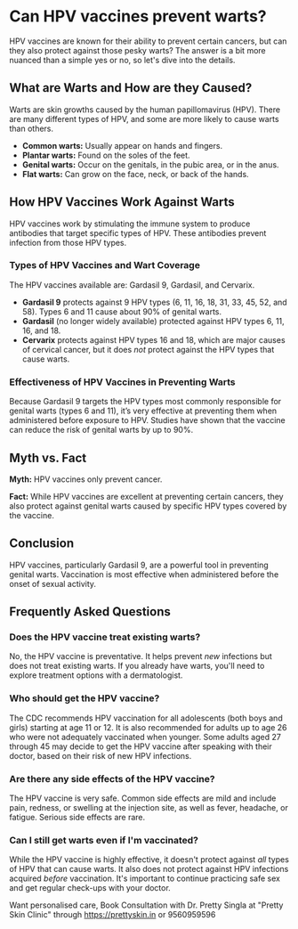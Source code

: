 # Can HPV vaccines prevent warts?

HPV vaccines are known for their ability to prevent certain cancers, but can they also protect against those pesky warts? The answer is a bit more nuanced than a simple yes or no, so let's dive into the details.

## What are Warts and How are they Caused?

Warts are skin growths caused by the human papillomavirus (HPV). There are many different types of HPV, and some are more likely to cause warts than others.

*   **Common warts:** Usually appear on hands and fingers.
*   **Plantar warts:** Found on the soles of the feet.
*   **Genital warts:** Occur on the genitals, in the pubic area, or in the anus.
*   **Flat warts:** Can grow on the face, neck, or back of the hands.

## How HPV Vaccines Work Against Warts

HPV vaccines work by stimulating the immune system to produce antibodies that target specific types of HPV. These antibodies prevent infection from those HPV types.

### Types of HPV Vaccines and Wart Coverage

The HPV vaccines available are: Gardasil 9, Gardasil, and Cervarix.

*   **Gardasil 9** protects against 9 HPV types (6, 11, 16, 18, 31, 33, 45, 52, and 58). Types 6 and 11 cause about 90% of genital warts.
*   **Gardasil** (no longer widely available) protected against HPV types 6, 11, 16, and 18.
*   **Cervarix** protects against HPV types 16 and 18, which are major causes of cervical cancer, but it does *not* protect against the HPV types that cause warts.

### Effectiveness of HPV Vaccines in Preventing Warts

Because Gardasil 9 targets the HPV types most commonly responsible for genital warts (types 6 and 11), it’s very effective at preventing them when administered before exposure to HPV. Studies have shown that the vaccine can reduce the risk of genital warts by up to 90%.

## Myth vs. Fact

**Myth:** HPV vaccines only prevent cancer.

**Fact:** While HPV vaccines are excellent at preventing certain cancers, they also protect against genital warts caused by specific HPV types covered by the vaccine.

## Conclusion

HPV vaccines, particularly Gardasil 9, are a powerful tool in preventing genital warts. Vaccination is most effective when administered before the onset of sexual activity.

## Frequently Asked Questions

### Does the HPV vaccine treat existing warts?

No, the HPV vaccine is preventative. It helps prevent *new* infections but does not treat existing warts. If you already have warts, you'll need to explore treatment options with a dermatologist.

### Who should get the HPV vaccine?

The CDC recommends HPV vaccination for all adolescents (both boys and girls) starting at age 11 or 12. It is also recommended for adults up to age 26 who were not adequately vaccinated when younger. Some adults aged 27 through 45 may decide to get the HPV vaccine after speaking with their doctor, based on their risk of new HPV infections.

### Are there any side effects of the HPV vaccine?

The HPV vaccine is very safe. Common side effects are mild and include pain, redness, or swelling at the injection site, as well as fever, headache, or fatigue. Serious side effects are rare.

### Can I still get warts even if I'm vaccinated?

While the HPV vaccine is highly effective, it doesn't protect against *all* types of HPV that can cause warts. It also does not protect against HPV infections acquired *before* vaccination. It's important to continue practicing safe sex and get regular check-ups with your doctor.

Want personalised care, Book Consultation with Dr. Pretty Singla at "Pretty Skin Clinic" through https://prettyskin.in or 9560959596

